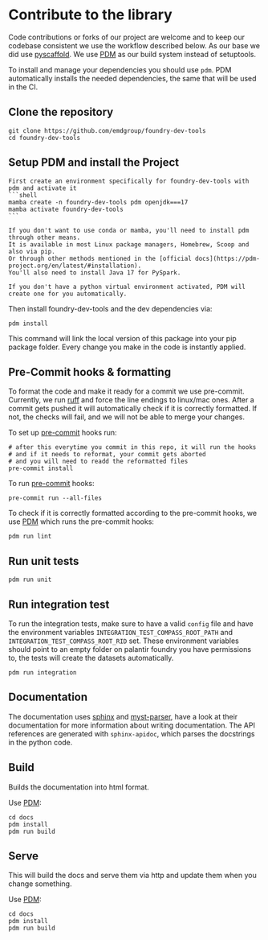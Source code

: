 # Contribute to the library

Code contributions or forks of our project are welcome
and to keep our codebase consistent we use the workflow described below.
As our base we did use [pyscaffold].
We use [PDM] as our build system instead of setuptools.

To install and manage your dependencies you should use `pdm`.
PDM automatically installs the needed dependencies, the same that will be used in the CI.

## Clone the repository

```shell
git clone https://github.com/emdgroup/foundry-dev-tools
cd foundry-dev-tools
```

## Setup PDM and install the Project

````{tab} Conda/Mamba
First create an environment specifically for foundry-dev-tools with pdm and activate it
```shell
mamba create -n foundry-dev-tools pdm openjdk===17
mamba activate foundry-dev-tools
```
````
````{tab} Without Conda/Mamba
If you don't want to use conda or mamba, you'll need to install pdm through other means.
It is available in most Linux package managers, Homebrew, Scoop and also via pip.
Or through other methods mentioned in the [official docs](https://pdm-project.org/en/latest/#installation).
You'll also need to install Java 17 for PySpark.

If you don't have a python virtual environment activated, PDM will create one for you automatically.
````

Then install foundry-dev-tools and the dev dependencies via:
```shell
pdm install
```


This command will link the local version of this package into your pip package folder.
Every change you make in the code is instantly applied.

## Pre-Commit hooks & formatting

To format the code and make it ready for a commit we use pre-commit.
Currently, we run [ruff] and force the line endings to linux/mac ones.
After a commit gets pushed it will automatically check if it is correctly formatted.
If not, the checks will fail, and we will not be able to merge your changes.

To set up [pre-commit] hooks run:

```shell
# after this everytime you commit in this repo, it will run the hooks
# and if it needs to reformat, your commit gets aborted
# and you will need to readd the reformatted files
pre-commit install
```

To run [pre-commit] hooks:

```shell
pre-commit run --all-files
```

To check if it is correctly formatted according
to the pre-commit hooks, we use [PDM]
which runs the pre-commit hooks:

```shell
pdm run lint
```


## Run unit tests

```shell
pdm run unit
```

## Run integration test

To run the integration tests, make sure to have a valid `config` file and have the environment variables `INTEGRATION_TEST_COMPASS_ROOT_PATH` and `INTEGRATION_TEST_COMPASS_ROOT_RID` set.
These environment variables should point to an empty folder on palantir foundry you have permissions to,
the tests will create the datasets automatically.

```shell
pdm run integration
```


## Documentation

The documentation uses [sphinx] and [myst-parser],
have a look at their documentation for more information about writing documentation.
The API references are generated with `sphinx-apidoc`, which parses the docstrings in the python code.

## Build

Builds the documentation into html format.

Use [PDM]:
```shell
cd docs
pdm install
pdm run build
```

## Serve

This will build the docs and serve them via http and update them when you change something.

Use [PDM]:
```shell
cd docs
pdm install
pdm run build
```


[pyscaffold]: https://pyscaffold.org/en/stable/
[PDM]: https://pdm-project.org/
[pre-commit]: https://pre-commit.com/
[black]: https://github.com/psf/black
[ruff]: https://github.com/astral-sh/ruff
[sphinx]: https://www.sphinx-doc.org
[myst-parser]: https://myst-parser.readthedocs.io

